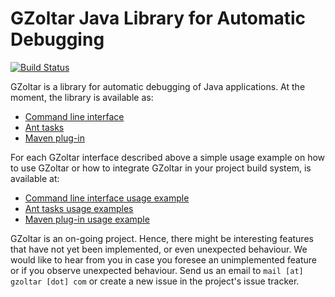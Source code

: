 # GZoltar Java Library for Automatic Debugging

[![Build Status](https://travis-ci.org/GZoltar/gzoltar.svg?branch=master)](https://travis-ci.org/GZoltar/gzoltar)

GZoltar is a library for automatic debugging of Java applications. At the
moment, the library is available as:

* [Command line interface](com.gzoltar.cli)
* [Ant tasks](com.gzoltar.ant)
* [Maven plug-in](com.gzoltar.maven)

For each GZoltar interface described above a simple usage example on how to use
GZoltar or how to integrate GZoltar in your project build system, is available
at:

* [Command line interface usage example](com.gzoltar.cli.examples)
* [Ant tasks usage examples](com.gzoltar.ant.examples)
* [Maven plug-in usage example](com.gzoltar.ant.examples)

GZoltar is an on-going project. Hence, there might be interesting features that
have not yet been implemented, or even unexpected behaviour. We would like to
hear from you in case you foresee an unimplemented feature or if you observe
unexpected behaviour. Send us an email to `mail [at] gzoltar [dot] com` or
create a new issue in the project's issue tracker.
